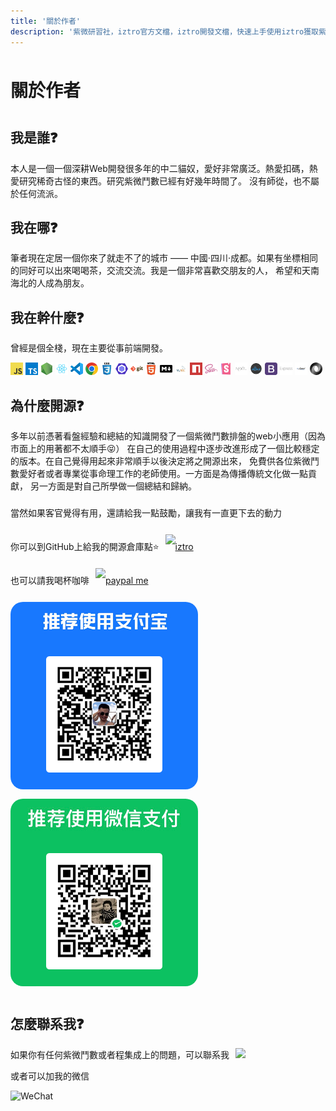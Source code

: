 ```yaml
---
title: '關於作者'
description: '紫微研習社，iztro官方文檔，iztro開發文檔，快速上手使用iztro獲取紫微鬥數排盤數據。'
---
```


<h1 class="brand-name text-clip" style="line-height: 60px;">關於作者</h1>

## 我是誰❓

本人是一個一個深耕Web開發很多年的中二貓奴，愛好非常廣泛。熱愛扣碼，熱愛研究稀奇古怪的東西。研究紫微鬥數已經有好幾年時間了。
沒有師從，也不屬於任何流派。


## 我在哪❓

筆者現在定居一個你來了就走不了的城市 —— 中國·四川·成都。如果有坐標相同的同好可以出來喝喝茶，交流交流。我是一個非常喜歡交朋友的人，
希望和天南海北的人成為朋友。

## 我在幹什麼❓

曾經是個全棧，現在主要從事前端開發。

<div class="my-tech-stack">
<a href="https://github.com/topics/javascript" target="_blank"><img height="20" src="https://raw.githubusercontent.com/github/explore/80688e429a7d4ef2fca1e82350fe8e3517d3494d/topics/javascript/javascript.png"></a>
<a href="https://github.com/topics/typescript" target="_blank"><img height="20" src="https://raw.githubusercontent.com/github/explore/80688e429a7d4ef2fca1e82350fe8e3517d3494d/topics/typescript/typescript.png"></a>
<a href="https://github.com/topics/nodejs" target="_blank"><img height="20" src="https://raw.githubusercontent.com/github/explore/80688e429a7d4ef2fca1e82350fe8e3517d3494d/topics/nodejs/nodejs.png"></a>
<a href="https://github.com/topics/react" target="_blank"><img height="20" src="https://raw.githubusercontent.com/github/explore/80688e429a7d4ef2fca1e82350fe8e3517d3494d/topics/react/react.png"></a>
<a href="https://github.com/topics/vscode" target="_blank"><img height="20" src="https://raw.githubusercontent.com/github/explore/bbd48b997e8d0bef63f676eca4da5e1f76487b56/topics/visual-studio-code/visual-studio-code.png"></a>
<a href="https://github.com/topics/chrome" target="_blank"><img height="20" src="https://raw.githubusercontent.com/github/explore/002d791bc68a86506b1bb7a3332bb6ba8e1d1891/topics/chrome/chrome.png"></a>
<a href="https://github.com/topics/css" target="_blank"><img height="20" src="https://raw.githubusercontent.com/github/explore/80688e429a7d4ef2fca1e82350fe8e3517d3494d/topics/css/css.png"></a>
<a href="https://github.com/topics/eslint" target="_blank"><img height="20" src="https://raw.githubusercontent.com/github/explore/80688e429a7d4ef2fca1e82350fe8e3517d3494d/topics/eslint/eslint.png"></a>
<a href="https://github.com/topics/git" target="_blank"><img height="20" src="https://raw.githubusercontent.com/github/explore/80688e429a7d4ef2fca1e82350fe8e3517d3494d/topics/git/git.png"></a>
<a href="https://github.com/topics/html" target="_blank"><img height="20" src="https://raw.githubusercontent.com/github/explore/80688e429a7d4ef2fca1e82350fe8e3517d3494d/topics/html/html.png"></a>
<a href="https://github.com/topics/markdown" target="_blank"><img height="20" src="https://raw.githubusercontent.com/github/explore/80688e429a7d4ef2fca1e82350fe8e3517d3494d/topics/markdown/markdown.png"></a>
<a href="https://github.com/topics/mysql" target="_blank"><img height="20" src="https://raw.githubusercontent.com/github/explore/80688e429a7d4ef2fca1e82350fe8e3517d3494d/topics/mysql/mysql.png"></a>
<a href="https://github.com/topics/npm" target="_blank"><img height="20" src="https://raw.githubusercontent.com/github/explore/80688e429a7d4ef2fca1e82350fe8e3517d3494d/topics/npm/npm.png"></a>
<a href="https://github.com/topics/sass" target="_blank"><img height="20" src="https://raw.githubusercontent.com/github/explore/80688e429a7d4ef2fca1e82350fe8e3517d3494d/topics/sass/sass.png"></a>
<a href="https://github.com/topics/storybook" target="_blank"><img height="20" src="https://raw.githubusercontent.com/github/explore/80688e429a7d4ef2fca1e82350fe8e3517d3494d/topics/storybook/storybook.png"></a>
<a href="https://github.com/topics/nextjs" target="_blank"><img height="20" src="https://raw.githubusercontent.com/github/explore/28b02bbc9ad9f7a503c43775aebeb515dc2da5fc/topics/nextjs/nextjs.png"></a>
<a href="https://github.com/topics/ajax" target="_blank"><img height="20" src="https://raw.githubusercontent.com/github/explore/8be26d91eb231fec0b8856359979ac09f27173fd/topics/ajax/ajax.png"></a>
<a href="https://github.com/topics/bootstrap" target="_blank"><img height="20" src="https://raw.githubusercontent.com/github/explore/8be26d91eb231fec0b8856359979ac09f27173fd/topics/bootstrap/bootstrap.png"></a>
<a href="https://github.com/topics/express" target="_blank"><img height="20" src="https://raw.githubusercontent.com/github/explore/8be26d91eb231fec0b8856359979ac09f27173fd/topics/express/express.png"></a>
<a href="https://github.com/topics/jquery" target="_blank"><img height="20" src="https://raw.githubusercontent.com/github/explore/8be26d91eb231fec0b8856359979ac09f27173fd/topics/jquery/jquery.png"></a>
<a href="https://github.com/topics/json" target="_blank"><img height="20" src="https://raw.githubusercontent.com/github/explore/8be26d91eb231fec0b8856359979ac09f27173fd/topics/json/json.png"></a>
</div>

## 為什麼開源❓

多年以前憑著看盤經驗和總結的知識開發了一個紫微鬥數排盤的web小應用（因為市面上的用著都不太順手😝）
在自己的使用過程中逐步改進形成了一個比較穩定的版本。在自己覺得用起來非常順手以後決定將之開源出來，
免費供各位紫微鬥數愛好者或者專業從事命理工作的老師使用。一方面是為傳播傳統文化做一點貢獻，
另一方面是對自己所學做一個總結和歸納。

<div style="line-height: 40px">

<p>當然如果客官覺得有用，還請給我一點鼓勵，讓我有一直更下去的動力</p>
<p  style="display:flex; align-items: center;gap: 10px;">
<span>
你可以到GitHub上給我的開源倉庫點⭐️
</span>
<a href="https://github.com/SylarLong/iztro" target="_blank">
<img src="https://img.shields.io/github/stars/sylarlong/iztro.svg?style=social&label=Star" alt="iztro" /></a>
</p>
<p style="display:flex; align-items: center;gap: 10px;">
<span>
也可以請我喝杯咖啡
</span>
<a href="https://PayPal.Me/sylarlong" target="_blank"><img src="https://img.shields.io/badge/Paypal_Me-8A2BE2?logo=paypal&link=https%3A%2F%2Fwww.paypal.com%2Fsylarlong" alt="paypal me" /></a></p>
<p>
<img src="/.vitepress/public/alipay.png" alt="alipay" width="300" style="display: inline-block;border-radius: 20px;" />&nbsp;
<img src="/.vitepress/public/wcpay.png" alt="wechat pay" width="300" style="display: inline-block;border-radius: 20px;" />
</p>
</div>

## 怎麼聯系我❓

<div style="display:flex; align-items: center;gap: 10px;">
<span>
如果你有任何紫微鬥數或者程集成上的問題，可以聯系我
</span>
<a href="mailto:sylarlong@gmail.com" target="_blank"><img src="https://img.shields.io/badge/-Gmail-%23333?style=for-the-badge&logo=gmail&logoColor=white"></a>
</div>

或者可以加我的微信

 <img src="https://github.com/SylarLong/SylarLong/assets/6510425/a2af4876-7d26-4900-a0fc-f5a2030f6205" alt="WeChat" width="350" />
